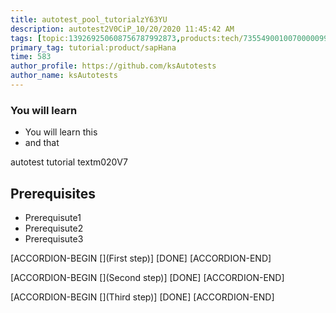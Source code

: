```yaml
---
title: autotest_pool_tutorialzY63YU
description: autotest2V0CiP_10/20/2020 11:45:42 AM
tags: [topic:139269250608756787992873,products:tech/73554900100700000996,tutorial:experience/advanced]
primary_tag: tutorial:product/sapHana
time: 583
author_profile: https://github.com/ksAutotests
author_name: ksAutotests
---
```

### You will learn
- You will learn this
- and that

autotest tutorial textm020V7

## Prerequisites
- Prerequisute1
- Prerequisute2
- Prerequisute3

[ACCORDION-BEGIN [](First step)]
[DONE]
[ACCORDION-END]

[ACCORDION-BEGIN [](Second step)]
[DONE]
[ACCORDION-END]

[ACCORDION-BEGIN [](Third step)]
[DONE]
[ACCORDION-END]

